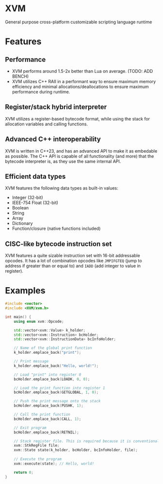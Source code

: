 # XVM
General purpose cross-platform customizable scripting language runtime

# Features

## Performance

- XVM performs around 1.5-2x better than Lua on average. (TODO: ADD BENCH)
- XVM utilizes C++ RAII in a performant way to ensure maximum memory efficiency and minimal allocations/deallocations to ensure maximum performance during runtime.

## Register/stack hybrid interpreter

XVM utilizes a register-based bytecode format, while using the stack for allocation variables and calling functions.

## Advanced C++ interoperability

XVM is written in C++23, and has an advanced API to make it as embedable as possible. The C++ API is capable of all functionality (and more) that the bytecode interpreter is, as they use the same internal API.

## Efficient data types

XVM features the following data types as built-in values:
- Integer (32-bit)
- IEEE-754 Float (32-bit) 
- Boolean
- String
- Array
- Dictionary
- Function/closure (native functions included)

## CISC-like bytecode instruction set

XVM features a quite sizable instruction set with 16-bit addressable opcodes. It has a lot of combination opcodes like `JMPIFGTEQ` (jump to address if greater than or equal to) and `IADD` (add integer to value in register).

# Examples

```cpp
#include <vector>
#include <XVM/xvm.h>

int main() {
    using enum xvm::Opcode;

    std::vector<xvm::Value> k_holder;
    std::vector<xvm::Instruction> bcHolder;
    std::vector<xvm::InstructionData> bcInfoHolder;

    // Name of the global print function
    k_holder.emplace_back("print");

    // Print message
    k_holder.emplace_back("Hello, world!");

    // Load "print" into register 0
    bcHolder.emplace_back(LOADK, 0, 0);

    // Load the print function into register 1
    bcHolder.emplace_back(GETGLOBAL, 1, 0);

    // Push the print message onto the stack
    bcHolder.emplace_back(PUSHK, 1);

    // Call the print function
    bcHolder.emplace_back(CALL, 1);

    // Exit program
    bcHolder.emplace_back(RETNIL);

    // Stack register file. This is required because it is conventionally too large to fit inside the state object.
    xvm::StkRegFile file;
    xvm::State state(k_holder, bcHolder, bcInfoHolder, file);
    
    // Execute the program
    xvm::execute(state); // Hello, world!

    return 0;
}
```

